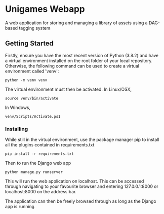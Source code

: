 # Unigames Webapp

A web application for storing and managing a library of assets using a DAG-based tagging system

## Getting Started

Firstly, ensure you have the most recent version of Python (3.8.2) and have a virtual environment installed on the root folder of your local repository. Otherwise, the following command can be used to create a virtual environment called 'venv':
```
python -m venv venv
```

The virtual environment must then be activated. In Linux/OSX,
```
source venv/bin/activate
```

In Windows,
```
venv/Scripts/Activate.ps1
```
### Installing

While still in the virtual environment, use the package manager pip to install all the plugins contained in requirements.txt

```
pip install -r requirements.txt
```
Then to run the Django web app
```
python manage.py runserver
```

This will run the web application on localhost. This can be accessed through navigating to your favourite browser and entering 127.0.0.1:8000 or localhost:8000 on the address bar.

The application can then be freely browsed through as long as the Django app is running.
